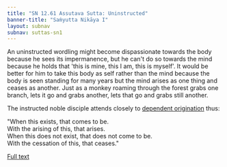 ```yaml
---
title: "SN 12.61 Assutava Sutta: Uninstructed"
banner-title: "Saṁyutta Nikāya I" 
layout: subnav 
subnav: suttas-sn1
---
```


An uninstructed wordling might become dispassionate towards the body because he sees its impermanence, but he can't do so towards the mind because he holds that 'this is mine, this I am, this is myself'. It would be better for him to take this body as self rather than the mind because the body is seen standing for many years but the mind arises as one thing and ceases as another. Just as a monkey roaming through the forest grabs one branch, lets it go and grabs another, lets that go and grabs still another.  


The instructed noble disciple attends closely to [dependent origination](/pages/suttas/sn/165-ps.html) thus:  

"When this exists, that comes to be.  
With the arising of this, that arises.  
When this does not exist, that does not come to be.  
With the cessation of this, that ceases."


[Full text](https://www.dhammatalks.org/suttas/SN/SN12_61.html)
